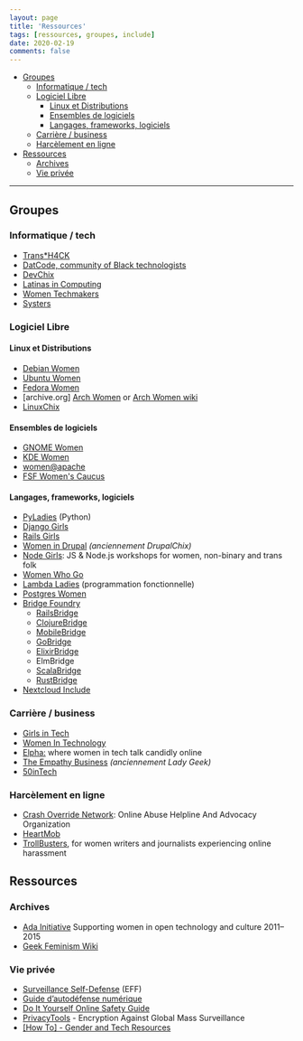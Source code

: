 ```yaml
---
layout: page
title: 'Ressources'
tags: [ressources, groupes, include]
date: 2020-02-19
comments: false
---
```

- [Groupes](#groupes)
  - [Informatique / tech](#informatique--tech)
  - [Logiciel Libre](#logiciel-libre)
    - [Linux et Distributions](#linux-et-distributions)
    - [Ensembles de logiciels](#ensembles-de-logiciels)
    - [Langages, frameworks, logiciels](#langages-frameworks-logiciels)
  - [Carrière / business](#carri%c3%a8re--business)
  - [Harcèlement en ligne](#harc%c3%a8lement-en-ligne)
- [Ressources](#ressources)
  - [Archives](#archives)
  - [Vie privée](#vie-priv%c3%a9e)

-----

## Groupes

### Informatique / tech

+ [Trans*H4CK](http://www.transhack.org/)
+ [DatCode, community of Black technologists](https://www.datcode.io/)
+ [DevChix](http://www.devchix.com/)
+ [Latinas in Computing](http://latinasincomputing.org/)
+ [Women Techmakers](https://www.womentechmakers.com/)
+ [Systers](https://anitab.org/systers/)

### Logiciel Libre

#### Linux et Distributions

+ [Debian Women](https://www.debian.org/women/) 
+ [Ubuntu Women](https://wiki.ubuntu-women.org/) 
+ [Fedora Women](https://fedoraproject.org/wiki/Women)
+ [archive.org] [Arch Women](https://web.archive.org/web/20191019124624/https://archwomen.org/wiki/) or [Arch Women wiki](https://web.archive.org/web/*/https://archwomen.org/wiki/*)
+ [LinuxChix](https://www.linuxchix.org/) 

#### Ensembles de logiciels

+ [GNOME Women](https://wiki.gnome.org/GnomeWomen) 
+ [KDE Women](https://community.kde.org/KDE_Women) 
+ [women@apache](https://cwiki.apache.org/confluence/display/Women) 
+ [FSF Women's Caucus](https://libreplanet.org/wiki/Group:Women%27s_Caucus) 

#### Langages, frameworks, logiciels

+ [PyLadies](https://www.pyladies.com/) (Python) 
+ [Django Girls](https://djangogirls.org/) 
+ [Rails Girls](http://railsgirls.com/) 
+ [Women in Drupal](https://groups.drupal.org/women-drupal) *(anciennement DrupalChix)* 
+ [Node Girls](https://nodegirls.com/): JS & Node.js workshops for women, non-binary and trans folk 
+ [Women Who Go](https://www.womenwhogo.org/) 
+ [Lambda Ladies](https://www.lambdaladies.com/) (programmation fonctionnelle) 
+ [Postgres Women](https://wiki.postgresql.org/wiki/Postgres_Women) 
+ [Bridge Foundry](https://bridgefoundry.org/) 
  + [RailsBridge](http://railsbridge.org/) 
  + [ClojureBridge](https://clojurebridge.org/) 
  + [MobileBridge](https://github.com/mobilebridge) 
  + [GoBridge](https://golangbridge.org) 
  + [ElixirBridge](http://elixirbridge.org/) 
  + ElmBridge 
  + [ScalaBridge](https://scalabridge.org/)
  + [RustBridge](https://rustbridge.com/) 
+ [Nextcloud Include](https://nextcloud.com/include/) 

### Carrière / business

+ [Girls in Tech](https://paris.girlsintech.org/) 
+ [Women In Technology](https://www.womenintechnology.org/) 
+ [Elpha:](https://elpha.com/) where women in tech talk candidly online 
+ [The Empathy Business](http://theempathybusiness.co.uk/) *(anciennement Lady Geek)* 
+ [50inTech](https://www.50intech.com/) 

### Harcèlement en ligne

+ [Crash Override Network](http://www.crashoverridenetwork.com/): Online Abuse Helpline And Advocacy Organization 
+ [HeartMob](https://iheartmob.org/) 
+ [TrollBusters](http://www.troll-busters.com/), for women writers and journalists experiencing online harassment 

## Ressources

### Archives

+ [Ada Initiative](https://adainitiative.org/) Supporting women in open technology and culture 2011–2015 
+ [Geek Feminism Wiki](https://geekfeminism.wikia.org/wiki/Geek_Feminism_Wiki) 

### Vie privée

+ [Surveillance Self-Defense](https://ssd.eff.org/fr) (EFF) 
+ [Guide d’autodéfense numérique](https://guide.boum.org/) 
+ [Do It Yourself Online Safety Guide](https://chayn.co/safety/) 
+ [PrivacyTools](https://www.privacytools.io/) - Encryption Against Global Mass Surveillance 
+ [[How To] - Gender and Tech Resources](https://gendersec.tacticaltech.org/wiki/index.php/Category:How_To)

